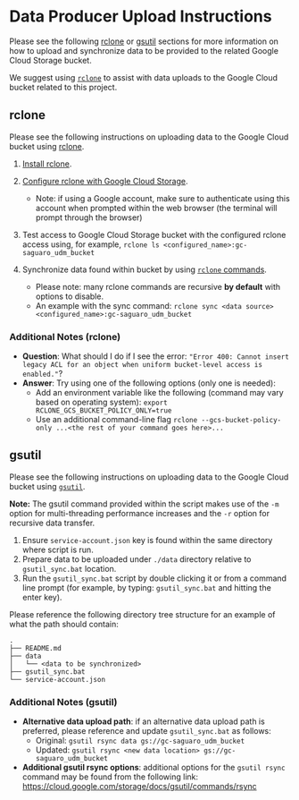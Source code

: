# Data Producer Upload Instructions

Please see the following [rclone](#rclone) or [gsutil](#gsutil) sections for more information on how to upload and synchronize data to be provided to the related Google Cloud Storage bucket.

We suggest using [`rclone`](https://rclone.org) to assist with data uploads to the Google Cloud bucket related to this project.

## rclone

Please see the following instructions on uploading data to the Google Cloud bucket using [rclone](https://rclone.org/).

1. [Install rclone](https://rclone.org/install/).

1. [Configure rclone with Google Cloud Storage](https://rclone.org/googlecloudstorage/).

   - Note: if using a Google account, make sure to authenticate using this account when prompted within the web browser (the terminal will prompt through the browser)

1. Test access to Google Cloud Storage bucket with the configured rclone access using, for example, `rclone ls <configured_name>:gc-saguaro_udm_bucket`

1. Synchronize data found within bucket by using [`rclone` commands](https://rclone.org/commands/).

   - Please note: many rclone commands are recursive __by default__ with options to disable.
   - An example with the sync command: `rclone sync <data source>  <configured_name>:gc-saguaro_udm_bucket`

### Additional Notes (rclone)

- __Question__: What should I do if I see the error: `"Error 400: Cannot insert legacy ACL for an object when uniform bucket-level access is enabled."`?
- __Answer__: Try using one of the following options (only one is needed):
  - Add an environment variable like the following (command may vary based on operating system): `export RCLONE_GCS_BUCKET_POLICY_ONLY=true`
  - Use an additional command-line flag `rclone --gcs-bucket-policy-only ...<the rest of your command goes here>...`

## gsutil

Please see the following instructions on uploading data to the Google Cloud bucket using [`gsutil`](https://cloud.google.com/storage/docs/gsutil).

__Note:__ The gsutil command provided within the script makes use of the `-m` option for multi-threading performance increases and the `-r` option for recursive data transfer.

1. Ensure `service-account.json` key is found within the same directory where script is run.
1. Prepare data to be uploaded under `./data` directory relative to `gsutil_sync.bat` location.
1. Run the `gsutil_sync.bat` script by double clicking it or from a command line prompt (for example, by typing: `gsutil_sync.bat` and hitting the enter key).

Please reference the following directory tree structure for an example of what the path should contain:

```shell
.
├── README.md
├── data
│   └── <data to be synchronized>
├── gsutil_sync.bat
└── service-account.json
```

### Additional Notes (gsutil)

- __Alternative data upload path__: if an alternative data upload path is preferred, please reference and update `gsutil_sync.bat` as follows:
  - Original: `gsutil rsync data gs://gc-saguaro_udm_bucket`
  - Updated: `gsutil rsync <new data location> gs://gc-saguaro_udm_bucket`
- __Additional gsutil rsync options__: additional options for the `gsutil rsync` command may be found from the following link: <https://cloud.google.com/storage/docs/gsutil/commands/rsync>

